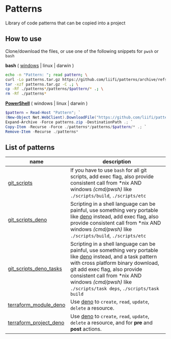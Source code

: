 # Patterns

Library of code patterns that can be copied into a project

## How to use

Clone/download the files, or use one of the following snippets for `pwsh` or `bash`

**bash** ( [windows](https://github.com/git-for-windows/git/releases) | linux | darwin )
 ```bash
 echo -n "Pattern: "; read pattern; \
 curl -Lo patterns.tar.gz https://github.com/liifi/patterns/archive/refs/heads/main.tar.gz; \
 tar -xzf patterns.tar.gz -C .; \
 cp -Rf ./patterns*/patterns/$pattern/* .; \
 rm -Rf ./patterns*
 ```

**[PowerShell](https://github.com/PowerShell/PowerShell#get-powershell)** ( windows | linux | darwin )
 ```powershell
 $pattern = Read-Host "Pattern"; `
 (New-Object Net.WebClient).DownloadFile("https://github.com/liifi/patterns/archive/refs/heads/main.zip", "$(pwd)/patterns.zip"); `
 Expand-Archive -Force patterns.zip -DestinationPath .; `
 Copy-Item -Recurse -Force ./patterns*/patterns/$pattern/* .; `
 Remove-Item -Recurse ./patterns*
 ```



## List of patterns

| name | description |
|-|-|
| [git_scripts](./patterns/git_scripts) | If you have to use `bash` for all git scripts, add exec flag, also provide consistent call from *nix AND windows *(cmd/pwsh)* like `./scripts/build`, `./scripts/etc` |
| [git_scripts_deno](./patterns/git_scripts_deno) | Scripting in a shell language can be painful, use something very portable like [deno](https://deno.land/) instead, add exec flag, also provide consistent call from *nix AND windows *(cmd/pwsh)* like `./scripts/build`, `./scripts/etc` |
| [git_scripts_deno_tasks](./patterns/git_scripts_deno_tasks) | Scripting in a shell language can be painful, use something very portable like [deno](https://deno.land/) instead, and a task pattern with cross platform binary download, git add exec flag, also provide consistent call from *nix AND windows *(cmd/pwsh)* like `./scripts/task deps`, `./scripts/task build` |
| [terraform_module_deno](./patterns/terraform_module_deno) | Use [deno](http://deno.land/) to `create`, `read`, `update`, `delete` a resource. |
| [terraform_project_deno](./patterns/terraform_project_deno) | Use [deno](http://deno.land/) to `create`, `read`, `update`, `delete` a resource, and for **pre** and **post** actions. |